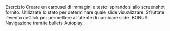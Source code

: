 Esercizio
Creare un carousel di immagini e testo ispirandosi allo screenshot fornito.
Utilizzate lo stato per determinare quale slide visualizzare.
Sfruttate l’evento onClick per permettere all’utente di cambiare slide.
BONUS:
Navigazione tramite bullets
Autoplay